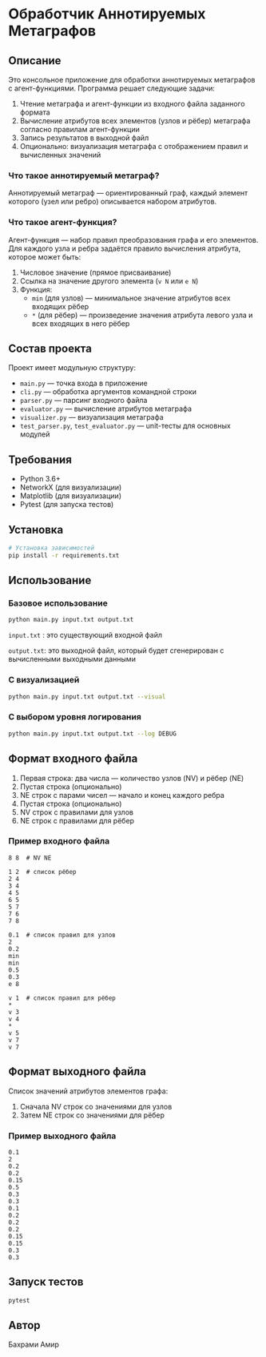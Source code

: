 # Обработчик Аннотируемых Метаграфов

## Описание

Это консольное приложение для обработки аннотируемых метаграфов с агент-функциями. Программа решает следующие задачи:

1. Чтение метаграфа и агент-функции из входного файла заданного формата
2. Вычисление атрибутов всех элементов (узлов и рёбер) метаграфа согласно правилам агент-функции
3. Запись результатов в выходной файл
4. Опционально: визуализация метаграфа с отображением правил и вычисленных значений

### Что такое аннотируемый метаграф?

Аннотируемый метаграф — ориентированный граф, каждый элемент которого (узел или ребро) описывается набором атрибутов.

### Что такое агент-функция?

Агент-функция — набор правил преобразования графа и его элементов. Для каждого узла и ребра задаётся правило вычисления атрибута, которое может быть:

1. Числовое значение (прямое присваивание)
2. Ссылка на значение другого элемента (`v N` или `e N`)
3. Функция:
   - `min` (для узлов) — минимальное значение атрибутов всех входящих рёбер
   - `*` (для рёбер) — произведение значения атрибута левого узла и всех входящих в него рёбер

## Состав проекта

Проект имеет модульную структуру:

- `main.py` — точка входа в приложение
- `cli.py` — обработка аргументов командной строки
- `parser.py` — парсинг входного файла
- `evaluator.py` — вычисление атрибутов метаграфа
- `visualizer.py` — визуализация метаграфа
- `test_parser.py`, `test_evaluator.py` — unit-тесты для основных модулей

## Требования

- Python 3.6+
- NetworkX (для визуализации)
- Matplotlib (для визуализации)
- Pytest (для запуска тестов)

## Установка

```bash
# Установка зависимостей
pip install -r requirements.txt
```

## Использование

### Базовое использование

```bash
python main.py input.txt output.txt
```
`input.txt` : это существующий входной файл

`output.txt`: это выходной файл, который будет сгенерирован с вычисленными выходными данными

### С визуализацией

```bash
python main.py input.txt output.txt --visual
```

### С выбором уровня логирования

```bash
python main.py input.txt output.txt --log DEBUG
```

## Формат входного файла

1. Первая строка: два числа — количество узлов (NV) и рёбер (NE)
2. Пустая строка (опционально)
3. NE строк с парами чисел — начало и конец каждого ребра
4. Пустая строка (опционально)
5. NV строк с правилами для узлов
6. NE строк с правилами для рёбер

### Пример входного файла

```
8 8  # NV NE

1 2  # список рёбер
2 4
3 4
4 5
6 5
5 7
7 6
7 8

0.1  # список правил для узлов
2
0.2
min
min
0.5
0.3
e 8

v 1  # список правил для рёбер
*
v 3
v 4
*
v 5
v 7
v 7
```

## Формат выходного файла

Список значений атрибутов элементов графа:
1. Сначала NV строк со значениями для узлов
2. Затем NE строк со значениями для рёбер

### Пример выходного файла

```
0.1
2
0.2
0.2
0.15
0.5
0.3
0.3
0.1
0.2
0.2
0.2
0.15
0.15
0.3
0.3
```

## Запуск тестов

```bash
pytest
```

## Автор

Бахрами Амир
